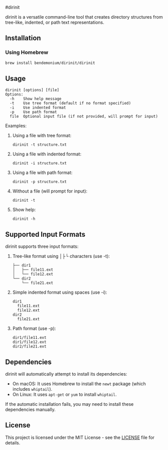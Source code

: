 #dirinit

dirinit is a versatile command-line tool that creates directory structures from tree-like, indented, or path text representations.

## Installation

### Using Homebrew 

```bash
brew install bendemonium/dirinit/dirinit
```

## Usage

```
dirinit [options] [file]
Options:
  -h    Show help message
  -t    Use tree format (default if no format specified)
  -i    Use indented format
  -p    Use path format
  file  Optional input file (if not provided, will prompt for input)
```

Examples:
1. Using a file with tree format:
   ```
   dirinit -t structure.txt
   ```

2. Using a file with indented format:
   ```
   dirinit -i structure.txt
   ```

3. Using a file with path format:
   ```
   dirinit -p structure.txt
   ```

4. Without a file (will prompt for input):
   ```
   dirinit -t
   ```

5. Show help:
   ```
   dirinit -h
   ```

## Supported Input Formats

dirinit supports three input formats:

1. Tree-like format using │├└ characters (use -t):
   ```
   ├── dir1
   │   ├── file11.ext
   │   └── file12.ext
   └── dir2
       └── file21.ext
   ```

2. Simple indented format using spaces (use -i):
   ```
   dir1
     file11.ext
     file12.ext
   dir2
     file21.ext
   ```

3. Path format (use -p):
   ```
   dir1/file11.ext
   dir1/file12.ext
   dir2/file21.ext
   ```

## Dependencies

dirinit will automatically attempt to install its dependencies:
- On macOS: It uses Homebrew to install the `newt` package (which includes `whiptail`).
- On Linux: It uses `apt-get` or `yum` to install `whiptail`.

If the automatic installation fails, you may need to install these dependencies manually.

## License

This project is licensed under the MIT License - see the [LICENSE](LICENSE) file for details.
